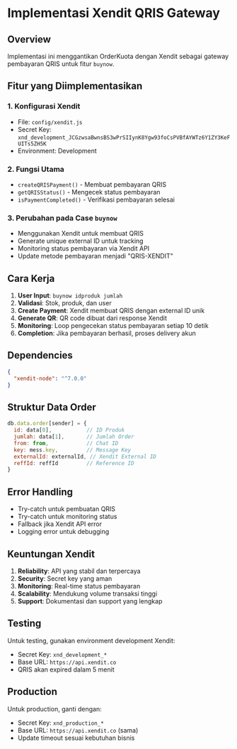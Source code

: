 # Implementasi Xendit QRIS Gateway

## Overview
Implementasi ini menggantikan OrderKuota dengan Xendit sebagai gateway pembayaran QRIS untuk fitur `buynow`.

## Fitur yang Diimplementasikan

### 1. Konfigurasi Xendit
- File: `config/xendit.js`
- Secret Key: `xnd_development_JCGzwsaBwnsBS3wPrSIIynK8Ygw93foCsPVBfAYWTz6Y1ZY3KeFUITs5ZH5K`
- Environment: Development

### 2. Fungsi Utama
- `createQRISPayment()` - Membuat pembayaran QRIS
- `getQRISStatus()` - Mengecek status pembayaran
- `isPaymentCompleted()` - Verifikasi pembayaran selesai

### 3. Perubahan pada Case `buynow`
- Menggunakan Xendit untuk membuat QRIS
- Generate unique external ID untuk tracking
- Monitoring status pembayaran via Xendit API
- Update metode pembayaran menjadi "QRIS-XENDIT"

## Cara Kerja

1. **User Input**: `buynow idproduk jumlah`
2. **Validasi**: Stok, produk, dan user
3. **Create Payment**: Xendit membuat QRIS dengan external ID unik
4. **Generate QR**: QR code dibuat dari response Xendit
5. **Monitoring**: Loop pengecekan status pembayaran setiap 10 detik
6. **Completion**: Jika pembayaran berhasil, proses delivery akun

## Dependencies

```json
{
  "xendit-node": "^7.0.0"
}
```

## Struktur Data Order

```javascript
db.data.order[sender] = {
  id: data[0],           // ID Produk
  jumlah: data[1],       // Jumlah Order
  from: from,            // Chat ID
  key: mess.key,         // Message Key
  externalId: externalId, // Xendit External ID
  reffId: reffId         // Reference ID
}
```

## Error Handling

- Try-catch untuk pembuatan QRIS
- Try-catch untuk monitoring status
- Fallback jika Xendit API error
- Logging error untuk debugging

## Keuntungan Xendit

1. **Reliability**: API yang stabil dan terpercaya
2. **Security**: Secret key yang aman
3. **Monitoring**: Real-time status pembayaran
4. **Scalability**: Mendukung volume transaksi tinggi
5. **Support**: Dokumentasi dan support yang lengkap

## Testing

Untuk testing, gunakan environment development Xendit:
- Secret Key: `xnd_development_*`
- Base URL: `https://api.xendit.co`
- QRIS akan expired dalam 5 menit

## Production

Untuk production, ganti dengan:
- Secret Key: `xnd_production_*`
- Base URL: `https://api.xendit.co` (sama)
- Update timeout sesuai kebutuhan bisnis 
